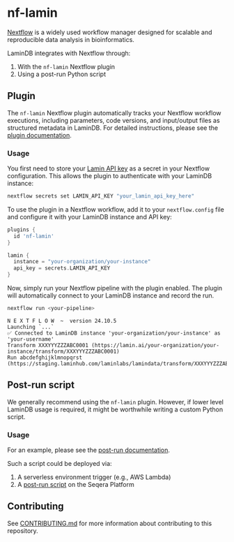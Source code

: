 # nf-lamin

[Nextflow](https://www.nextflow.io/) is a widely used workflow manager designed for scalable and reproducible data analysis in bioinformatics.

LaminDB integrates with Nextflow through:

1. With the `nf-lamin` Nextflow plugin
2. Using a post-run Python script

## Plugin

The `nf-lamin` Nextflow plugin automatically tracks your Nextflow workflow executions, including parameters, code versions, and input/output files as structured metadata in LaminDB.
For detailed instructions, please see the [plugin documentation](https://docs.lamin.ai/nextflow-plugin).

### Usage

You first need to store your [Lamin API key](https://lamin.ai/settings) as a secret in your Nextflow configuration.
This allows the plugin to authenticate with your LaminDB instance:

```bash
nextflow secrets set LAMIN_API_KEY "your_lamin_api_key_here"
```

To use the plugin in a Nextflow workflow, add it to your `nextflow.config` file and configure it with your LaminDB instance and API key:

```groovy
plugins {
  id 'nf-lamin'
}

lamin {
  instance = "your-organization/your-instance"
  api_key = secrets.LAMIN_API_KEY
}
```

Now, simply run your Nextflow pipeline with the plugin enabled.
The plugin will automatically connect to your LaminDB instance and record the run.

```bash
nextflow run <your-pipeline>
```

    N E X T F L O W  ~  version 24.10.5
    Launching `...`
    ✅ Connected to LaminDB instance 'your-organization/your-instance' as 'your-username'
    Transform XXXYYYZZZABC0001 (https://lamin.ai/your-organization/your-instance/transform/XXXYYYZZZABC0001)
    Run abcdefghijklmnopqrst (https://staging.laminhub.com/laminlabs/lamindata/transform/XXXYYYZZZABC0001/abcdefghijklmnopqrst)

## Post-run script

We generally recommend using the `nf-lamin` plugin.
However, if lower level LaminDB usage is required, it might be worthwhile writing a custom Python script.

### Usage

For an example, please see the [post-run documentation](https://docs.lamin.ai/nextflow-plugin).

Such a script could be deployed via:

1. A serverless environment trigger (e.g., AWS Lambda)
2. A [post-run script](https://docs.seqera.io/platform-cloud/launch/advanced#pre-and-post-run-scripts) on the Seqera Platform

## Contributing

See [CONTRIBUTING.md](CONTRIBUTING.md) for more information about contributing to this repository.
